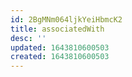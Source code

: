 ```yaml
---
id: 2BgMNm064ljkYeiHbmcK2
title: associatedWith
desc: ''
updated: 1643810600503
created: 1643810600503
---
```


